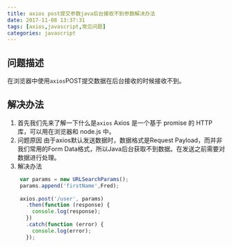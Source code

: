 ```yaml
---
title: axios post提交参数java后台接收不到参数解决办法
date: 2017-11-08 13:37:31
tags: [axios,javascript,常见问题]
categories: javascript
---
```


## 问题描述
在浏览器中使用`axios`POST提交数据在后台接收的时候接收不到。
<!-- more -->
## 解决办法

1. 首先我们先来了解一下什么是`axios`
    Axios 是一个基于 promise 的 HTTP 库，可以用在浏览器和 node.js 中。
2. 问题原因
    由于axios默认发送数据时，数据格式是Request Payload，而并非我们常用的Form Data格式，所以Java后台获取不到数据。在发送之前需要对数据进行处理。
3.  解决办法
```javascript
    var params = new URLSearchParams();
    params.append('firstName',Fred);
    
    axios.post('/user', params)
      .then(function (response) {
        console.log(response);
      })
      .catch(function (error) {
        console.log(error);
      });
```
